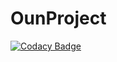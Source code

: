 # OunProject

[![Codacy Badge](https://app.codacy.com/project/badge/Grade/0191f9219caa47578e955469e90024ef)](https://www.codacy.com/gh/sarahdoi/Oun-Project/dashboard?utm_source=github.com&amp;utm_medium=referral&amp;utm_content=sarahdoi/Oun-Project&amp;utm_campaign=Badge_Grade) 
